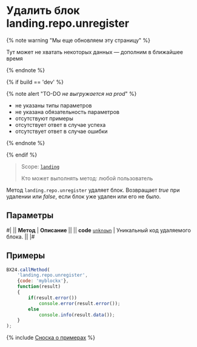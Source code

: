 # Удалить блок landing.repo.unregister

{% note warning "Мы еще обновляем эту страницу" %}

Тут может не хватать некоторых данных — дополним в ближайшее время

{% endnote %}

{% if build == 'dev' %}

{% note alert "TO-DO _не выгружается на prod_" %}

- не указаны типы параметров
- не указана обязательность параметров
- отсутствуют примеры
- отсутствует ответ в случае успеха
- отсутствует ответ в случае ошибки

{% endnote %}

{% endif %}

> Scope: [`landing`](../../scopes/permissions.md)
>
> Кто может выполнять метод: любой пользователь

Метод `landing.repo.unregister` удаляет блок. Возвращает *true* при удалении или *false*, если блок уже удален или его не было.

## Параметры

#|
|| **Метод** | **Описание** ||
|| **code**
[`unknown`](../../data-types.md) | Уникальный код удаляемого блока. ||
|#

## Примеры

```js
BX24.callMethod(
    'landing.repo.unregister',
    {code: 'myblockx'},
    function(result)
    {
        if(result.error())
            console.error(result.error());
        else
            console.info(result.data());
    }
);
```

{% include [Сноска о примерах](../../../_includes/examples.md) %}